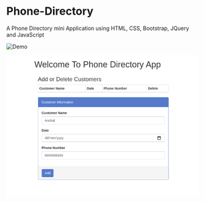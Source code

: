 # Phone-Directory
A Phone Directory mini Application using HTML, CSS, Bootstrap, JQuery and JavaScript

![Demo](https://github.com/anchal-gupta/Phone-Directory/tree/master/img/Screenshot%20from%202020-09-24%2014-22-38.png)

![Demo](https://github.com/anchal-gupta/Phone-Directory/blob/master/img/Screenshot%20from%202020-09-24%2014-22-38.png)
